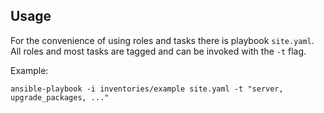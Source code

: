 ## Usage

For the convenience of using roles and tasks there is playbook `site.yaml`. All roles and most tasks are tagged and can be invoked with the `-t` flag.

Example:

```
ansible-playbook -i inventories/example site.yaml -t "server, upgrade_packages, ..."
```